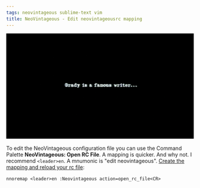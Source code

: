 ```yaml
---
tags: neovintageous sublime-text vim
title: NeoVintageous - Edit neovintageousrc mapping
---
```


![Wonder Boys (2000)](/assets/2023-05-17-wonder-boys.webp)

To edit the NeoVintageous configuration file you can use the Command Palette **NeoVintageous: Open RC File**. A mapping is quicker. And why not. I recommend `<leader>en`. A mnumonic is "edit neovintageous". [Create the mapping and reload your rc file](/2022/11/21/vimrc-and-neovintageousrc/):

```vim
nnoremap <leader>en :Neovintageous action=open_rc_file<CR>
```
